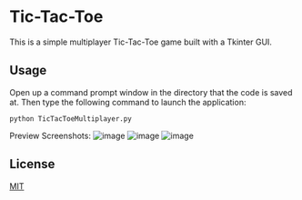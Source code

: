 
# Tic-Tac-Toe

This is a simple multiplayer Tic-Tac-Toe game built with a Tkinter GUI.

## Usage

Open up a command prompt window in the directory that the code is saved at. Then type the following command to launch the application:

``` 
python TicTacToeMultiplayer.py
```



Preview Screenshots:
![image](https://user-images.githubusercontent.com/36638116/125164814-c70e5b80-e1b1-11eb-801c-43a2d91d0a2e.png)
![image](https://user-images.githubusercontent.com/36638116/125164837-ef965580-e1b1-11eb-96e5-8024db371480.png)
![image](https://user-images.githubusercontent.com/36638116/125164871-105eab00-e1b2-11eb-9e4c-6e7e2c6fd642.png)



## License
[MIT](https://choosealicense.com/licenses/mit/)


